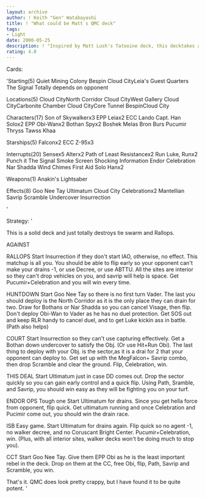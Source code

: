 ```yaml
---
layout: archive
author: ! Keith "Gen" Watabayashi
title: ! "What could be Matt s QMC deck"
tags:
- Light
date: 2000-05-25
description: ! "Inspired by Matt Lush's Tatooine deck, this decktakes advantage of the objective to set up massgeneration and celebration."
rating: 4.0
---
```

Cards: 

'Starting(5)
Quiet Mining Colony
Bespin
Cloud CityLeia's Guest Quarters
The Signal
Totally depends on opponent

Locations(5)
Cloud CityNorth Corridor
Cloud CityWest Gallery
Cloud CityCarbonite Chamber
Cloud CityCore Tunnel
BespinCloud City

Characters(17)
Son of Skywalkerx3
EPP Leiax2
ECC Lando
Capt. Han Solox2
EPP Obi-Wanx2
Bothan Spyx2
Boshek
Melas
Bron Burs
Pucumir Thryss
Tawss Khaa

Starships(5)
Falconx2
ECC Z-95x3

Interrupts(20)
Sensex5
Alterx2
Path of Least Resistancex2
Run Luke, Runx2
Punch it
The Signal
Smoke Screen
Shocking Information
Endor Celebration
Nar Shadda Wind Chimes
First Aid
Solo Hanx2

Weapons(1)
Anakin's Lightsaber

Effects(8)
Goo Nee Tay
Ultimatum
Cloud City Celebrationx2
Mantellian Savrip
Scramble
Undercover
Insurrection

'

Strategy: '

This is a solid deck and just totally destroys tie swarm and Rallops.

AGAINST

RALLOPS Start Insurrection if they don't start IAO, otherwise, no effect. This matchup is all you. You should be able to flip early so
your opponent can't make your drains -1, or use Decree, or use ABTTU. All the sites are interior so they can't drop vehicles on you, and
savrip will help is space. Get Pucumir+Celebration and you will win every time.

HUNTDOWN Start Goo Nee Tay so there is no first turn Vader. The last you should deploy is the North Corridor as it is the only place
they can drain for two. Draw for Bothans or Nar Shadda so you can cancel Visage, then flip. Don't deploy Obi-Wan to Vader as he has
no duel protection. Get SOS out and keep RLR handy to cancel duel, and to get Luke kickin ass in battle. (Path also helps)

COURT Start Insurrection so they can't use capturing effectively. Get a Bothan down undercover to satisfy the Obj. (Or use Hit+Run Obi).
The last thing to deploy with your Obj. is the sector,as it is a drai for 2 that your opponent can deploy to. Get set up with the MegFalcon+
Savrip combo, then drop Scramble and clear the ground. Flip, Celebration, win.

THIS DEAL Start Ultimatum just in case DD comes out. Drop the sector quickly so you can gain early control and a quick flip. Using Path, Sramble,
and Savrip, you should win easy as they will be fighting you on your turf.

ENDOR OPS Tough one Start Ultimatum for drains. Since you get hella force from opponent, flip quick. Get ultimatum running and once Celebration
and Pucimir come out, you should win the drain race.

ISB Easy game. Start Ultimatum for drains again. Flip quick so no agent -1, no walker decree, and no Coruscant Bright Center. Pucumir+Celebration,
win. (Plus, with all interior sites, walker decks won't be doing much to stop you).

CCT Start Goo Nee Tay. Give them EPP Obi as he is the least important rebel in the deck. Drop on them at the CC, free Obi, flip, Path, Savrip and
Scramble, you win.

That's it. QMC does look pretty crappy, but I have found it to be quite potent.
'